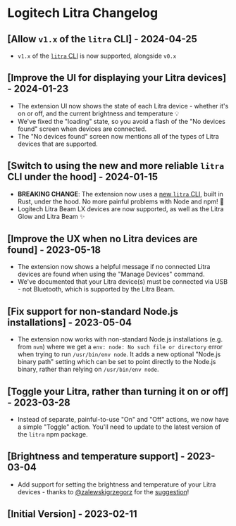 # Logitech Litra Changelog

## [Allow `v1.x` of the `litra` CLI] - 2024-04-25

- `v1.x` of the [`litra` CLI](https://github.com/timrogers/litra-rs) is now supported, alongside `v0.x`

## [Improve the UI for displaying your Litra devices] - 2024-01-23

- The extension UI now shows the state of each Litra device - whether it's on or off, and the current brightness and temperature 💡
- We've fixed the "loading" state, so you avoid a flash of the "No devices found" screen when devices are connected.
- The "No devices found" screen now mentions all of the types of Litra devices that are supported.

## [Switch to using the new and more reliable `litra` CLI under the hood] - 2024-01-15

- __BREAKING CHANGE__: The extension now uses a [new `litra` CLI](https://github.com/timrogers/litra-rs), built in Rust, under the hood. No more painful problems with Node and npm! 🙏
- Logitech Litra Beam LX devices are now supported, as well as the Litra Glow and Litra Beam ✨

## [Improve the UX when no Litra devices are found] - 2023-05-18

- The extension now shows a helpful message if no connected Litra devices are found when using the "Manage Devices" command.
- We've documented that your Litra device(s) must be connected via USB - not Bluetooth, which is supported by the Litra Beam.

## [Fix support for non-standard Node.js installations] - 2023-05-04

- The extension now works with non-standard Node.js installations (e.g. from `nvm`) where we get a `env: node: No such file or directory` error when trying to run `/usr/bin/env node`. It adds a new optional "Node.js binary path" setting which can be set to point directly to the Node.js binary, rather than relying on `/usr/bin/env node`.

## [Toggle your Litra, rather than turning it on or off] - 2023-03-28

- Instead of separate, painful-to-use "On" and "Off" actions, we now have a simple "Toggle" action. You'll need to update to the latest version of the `litra` npm package.

## [Brightness and temperature support] - 2023-03-04

- Add support for setting the brightness and temperature of your Litra devices - thanks to [@zalewskigrzegorz](https://github.com/zalewskigrzegorz) for the [suggestion](https://github.com/raycast/extensions/issues/5101)!

## [Initial Version] - 2023-02-11
